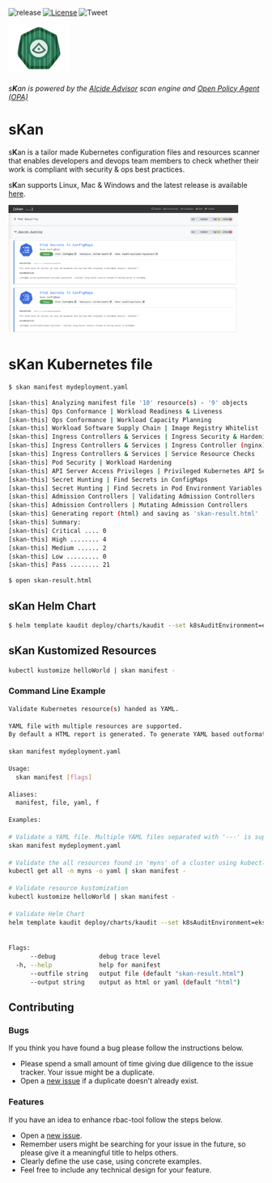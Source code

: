 ![release](https://img.shields.io/github/v/release/alcideio/skan?sort=semver)
[![License](https://img.shields.io/badge/License-Apache%202.0-blue.svg)](https://opensource.org/licenses/Apache-2.0)
![Tweet](https://img.shields.io/twitter/url?style=social&url=https%3A%2F%2Fgithub.com%2Falcideio%2Fskan)

<img src="img/skan.png" alt="skan" width="120"/>

###### s**K**an is powered by the [Alcide Advisor](https://www.alcide.io/kubernetes-advisor) scan engine and [Open Policy Agent (OPA)](https://www.openpolicyagent.org)

# s**K**an

s**K**an is a tailor made Kubernetes configuration files and resources scanner that enables developers and devops team members to check whether their work is compliant with security & ops best practices.

s**K**an supports Linux, Mac & Windows and the latest release is available [here](https://github.com/alcideio/skan/releases/latest).

<img src="img/skan-html-report-secret.png" alt="skan" width="90%"/>

# s**K**an Kubernetes file

```sh
$ skan manifest mydeployment.yaml
```

```sh
[skan-this] Analyzing manifest file '10' resource(s) - '9' objects
[skan-this] Ops Conformance | Workload Readiness & Liveness
[skan-this] Ops Conformance | Workload Capacity Planning
[skan-this] Workload Software Supply Chain | Image Registry Whitelist
[skan-this] Ingress Controllers & Services | Ingress Security & Hardening Configuration
[skan-this] Ingress Controllers & Services | Ingress Controller (nginx) 
[skan-this] Ingress Controllers & Services | Service Resource Checks
[skan-this] Pod Security | Workload Hardening
[skan-this] API Server Access Privileges | Privileged Kubernetes API Server Access
[skan-this] Secret Hunting | Find Secrets in ConfigMaps
[skan-this] Secret Hunting | Find Secrets in Pod Environment Variables
[skan-this] Admission Controllers | Validating Admission Controllers
[skan-this] Admission Controllers | Mutating Admission Controllers
[skan-this] Generating report (html) and saving as 'skan-result.html'
[skan-this] Summary:
[skan-this] Critical .... 0
[skan-this] High ........ 4
[skan-this] Medium ...... 2
[skan-this] Low ......... 0
[skan-this] Pass ........ 21
```

```sh
$ open skan-result.html
```

## s**K**an **Helm Chart**

```sh
$ helm template kaudit deploy/charts/kaudit --set k8sAuditEnvironment=eks | skan manifest -
```
## s**K**an **Kustomized Resources**

```sh
kubectl kustomize helloWorld | skan manifest -
```

### Command Line Example

```sh
Validate Kubernetes resource(s) handed as YAML.

YAML file with multiple resources are supported.
By default a HTML report is generated. To generate YAML based outformat use --output flag

skan manifest mydeployment.yaml

Usage:
  skan manifest [flags]

Aliases:
  manifest, file, yaml, f

Examples:

# Validate a YAML file. Multiple YAML files separated with '---' is supported
skan manifest mydeployment.yaml

# Validate the all resources found in 'myns' of a cluster using kubectl
kubectl get all -n myns -o yaml | skan manifest -

# Validate resource kustomization
kubectl kustomize helloWorld | skan manifest -

# Validate Helm Chart
helm template kaudit deploy/charts/kaudit --set k8sAuditEnvironment=eks | skan manifest -


Flags:
      --debug            debug trace level
  -h, --help             help for manifest
      --outfile string   output file (default "skan-result.html")
      --output string    output as html or yaml (default "html")
```

## Contributing

### Bugs

If you think you have found a bug please follow the instructions below.

- Please spend a small amount of time giving due diligence to the issue tracker. Your issue might be a duplicate.
- Open a [new issue](https://github.com/alcideio/rbac-tool/issues/new) if a duplicate doesn't already exist.

### Features

If you have an idea to enhance rbac-tool follow the steps below.

- Open a [new issue](https://github.com/alcideio/rbac-tool/issues/new).
- Remember users might be searching for your issue in the future, so please give it a meaningful title to helps others.
- Clearly define the use case, using concrete examples.
- Feel free to include any technical design for your feature.
